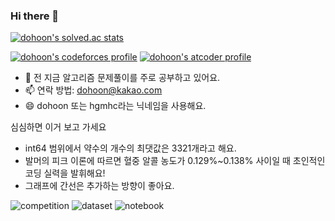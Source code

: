 ### Hi there 👋

[![dohoon's solved.ac stats](https://github-readme-solvedac.hyp3rflow.vercel.app/api/?handle=dohoon)](https://solved.ac/dohoon)

[![dohoon's codeforces profile](https://cp-badges.herokuapp.com/codeforces/[dohoon.].svg)](https://codeforces.com/profile/dohoon.)
[![dohoon's atcoder profile](https://cp-badges.herokuapp.com/atcoder/hgmhc.svg)](https://atcoder.jp/users/hgmhc)


- 🌱 전 지금 알고리즘 문제풀이를 주로 공부하고 있어요.
- 📫 연락 방법: dohoon@kakao.com
- 😄 dohoon 또는 hgmhc라는 닉네임을 사용해요.



심심하면 이거 보고 가세요

* int64 범위에서 약수의 개수의 최댓값은 3321개라고 해요.
* 발머의 피크 이론에 따르면 혈중 알콜 농도가 0.129%~0.138% 사이일 때 초인적인 코딩 실력을 발휘해요!
* 그래프에 간선은 추가하는 방향이 좋아요.

![competition](https://road-to-kaggle-grandmaster.vercel.app/api/badges/lhgmhc7/competition)
![dataset](https://road-to-kaggle-grandmaster.vercel.app/api/badges/lhgmhc7/dataset)
![notebook](https://road-to-kaggle-grandmaster.vercel.app/api/badges/lhgmhc7/notebook)
